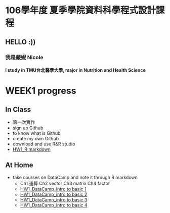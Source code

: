 ﻿# 106學年度 夏季學院資料科學程式設計課程
## HELLO :))
### 我是嚴婗 Nicole 
#### I study in TMU台北醫學大學, major in Nutrition and Health Science 

# WEEK1 progress
## In Class
* 第一次實作
* sign up Github
* to know what is Github
* create my own Github
* download and use R&R studio
* [HW1_R markdown](https://nicoleyen.github.io/ex1/WEEK1/HW1.html)

## At Home
* take courses on DataCamp and note it through R markdown
	* Ch1 運算 Ch2 vector Ch3 matrix Ch4 factor 
	* [HW1_DataCamp_intro to basic 1](https://nicoleyen.github.io/ex1/WEEK1/HW1_data_camp-Intro_to_basics.html)
	* [HW1_DataCamp_intro to basic 2](https://nicoleyen.github.io/ex1/WEEK1/HW1_datacamp-Intro_to_basics2.html)
	* [HW1_DataCamp_intro to basic 3](https://nicoleyen.github.io/ex1/WEEK1/HW1_datacamp-Intro_to_basics3.html)
	* [HW1_DataCamp_intro to basic 4](https://nicoleyen.github.io/ex1/WEEK1/HW1_datacamp-Intro_to_basic4.html)


